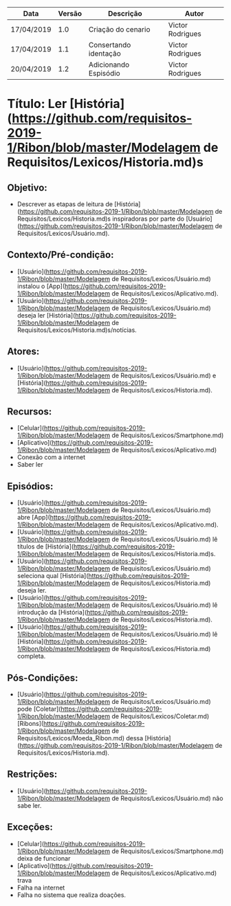 | Data | Versão | Descrição | Autor |
|---|---|---|---|
| 17/04/2019 | 1.0 | Criação do cenario    | Victor Rodrigues |
| 17/04/2019 | 1.1 | Consertando identação | Victor Rodrigues |
| 20/04/2019 | 1.2 | Adicionando Espisódio | Victor Rodrigues |

# Título: Ler [História](https://github.com/requisitos-2019-1/Ribon/blob/master/Modelagem de Requisitos/Lexicos/Historia.md)s

## Objetivo:

- Descrever as etapas de leitura de [História](https://github.com/requisitos-2019-1/Ribon/blob/master/Modelagem de Requisitos/Lexicos/Historia.md)s inspiradoras por parte do [Usuário](https://github.com/requisitos-2019-1/Ribon/blob/master/Modelagem de Requisitos/Lexicos/Usuário.md).

## Contexto/Pré-condição: 

- [Usuário](https://github.com/requisitos-2019-1/Ribon/blob/master/Modelagem de Requisitos/Lexicos/Usuário.md) instalou o [App](https://github.com/requisitos-2019-1/Ribon/blob/master/Modelagem de Requisitos/Lexicos/Aplicativo.md).
- [Usuário](https://github.com/requisitos-2019-1/Ribon/blob/master/Modelagem de Requisitos/Lexicos/Usuário.md) deseja ler [História](https://github.com/requisitos-2019-1/Ribon/blob/master/Modelagem de Requisitos/Lexicos/Historia.md)s/notícias.

## Atores: 

- [Usuário](https://github.com/requisitos-2019-1/Ribon/blob/master/Modelagem de Requisitos/Lexicos/Usuário.md) e [História](https://github.com/requisitos-2019-1/Ribon/blob/master/Modelagem de Requisitos/Lexicos/Historia.md).

## Recursos: 

- [Celular](https://github.com/requisitos-2019-1/Ribon/blob/master/Modelagem de Requisitos/Lexicos/Smartphone.md)
- [Aplicativo](https://github.com/requisitos-2019-1/Ribon/blob/master/Modelagem de Requisitos/Lexicos/Aplicativo.md)
- Conexão com a internet
- Saber ler

## Episódios: 

- [Usuário](https://github.com/requisitos-2019-1/Ribon/blob/master/Modelagem de Requisitos/Lexicos/Usuário.md) abre [App](https://github.com/requisitos-2019-1/Ribon/blob/master/Modelagem de Requisitos/Lexicos/Aplicativo.md).
- [Usuário](https://github.com/requisitos-2019-1/Ribon/blob/master/Modelagem de Requisitos/Lexicos/Usuário.md) lê títulos de [História](https://github.com/requisitos-2019-1/Ribon/blob/master/Modelagem de Requisitos/Lexicos/Historia.md)s.
- [Usuário](https://github.com/requisitos-2019-1/Ribon/blob/master/Modelagem de Requisitos/Lexicos/Usuário.md) seleciona qual [História](https://github.com/requisitos-2019-1/Ribon/blob/master/Modelagem de Requisitos/Lexicos/Historia.md) deseja ler.
- [Usuário](https://github.com/requisitos-2019-1/Ribon/blob/master/Modelagem de Requisitos/Lexicos/Usuário.md) lê introdução da [História](https://github.com/requisitos-2019-1/Ribon/blob/master/Modelagem de Requisitos/Lexicos/Historia.md).
- [Usuário](https://github.com/requisitos-2019-1/Ribon/blob/master/Modelagem de Requisitos/Lexicos/Usuário.md) lê [História](https://github.com/requisitos-2019-1/Ribon/blob/master/Modelagem de Requisitos/Lexicos/Historia.md) completa.

## Pós-Condições: 

- [Usuário](https://github.com/requisitos-2019-1/Ribon/blob/master/Modelagem de Requisitos/Lexicos/Usuário.md) pode [Coletar](https://github.com/requisitos-2019-1/Ribon/blob/master/Modelagem de Requisitos/Lexicos/Coletar.md) [Ribons](https://github.com/requisitos-2019-1/Ribon/blob/master/Modelagem de Requisitos/Lexicos/Moeda_Ribon.md) dessa [História](https://github.com/requisitos-2019-1/Ribon/blob/master/Modelagem de Requisitos/Lexicos/Historia.md).
  
## Restrições:

- [Usuário](https://github.com/requisitos-2019-1/Ribon/blob/master/Modelagem de Requisitos/Lexicos/Usuário.md) não sabe ler.

## Exceções:

- [Celular](https://github.com/requisitos-2019-1/Ribon/blob/master/Modelagem de Requisitos/Lexicos/Smartphone.md) deixa de funcionar 
- [Aplicativo](https://github.com/requisitos-2019-1/Ribon/blob/master/Modelagem de Requisitos/Lexicos/Aplicativo.md) trava 
- Falha na internet 
- Falha no sistema que realiza doações.
